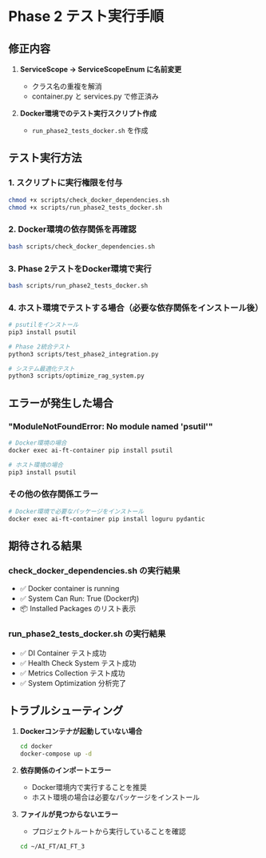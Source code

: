# Phase 2 テスト実行手順

## 修正内容

1. **ServiceScope → ServiceScopeEnum に名前変更**
   - クラス名の重複を解消
   - container.py と services.py で修正済み

2. **Docker環境でのテスト実行スクリプト作成**
   - `run_phase2_tests_docker.sh` を作成

## テスト実行方法

### 1. スクリプトに実行権限を付与

```bash
chmod +x scripts/check_docker_dependencies.sh
chmod +x scripts/run_phase2_tests_docker.sh
```

### 2. Docker環境の依存関係を再確認

```bash
bash scripts/check_docker_dependencies.sh
```

### 3. Phase 2テストをDocker環境で実行

```bash
bash scripts/run_phase2_tests_docker.sh
```

### 4. ホスト環境でテストする場合（必要な依存関係をインストール後）

```bash
# psutilをインストール
pip3 install psutil

# Phase 2統合テスト
python3 scripts/test_phase2_integration.py

# システム最適化テスト
python3 scripts/optimize_rag_system.py
```

## エラーが発生した場合

### "ModuleNotFoundError: No module named 'psutil'"
```bash
# Docker環境の場合
docker exec ai-ft-container pip install psutil

# ホスト環境の場合
pip3 install psutil
```

### その他の依存関係エラー
```bash
# Docker環境で必要なパッケージをインストール
docker exec ai-ft-container pip install loguru pydantic
```

## 期待される結果

### check_docker_dependencies.sh の実行結果
- ✅ Docker container is running
- ✅ System Can Run: True (Docker内)
- 📦 Installed Packages のリスト表示

### run_phase2_tests_docker.sh の実行結果
- ✅ DI Container テスト成功
- ✅ Health Check System テスト成功
- ✅ Metrics Collection テスト成功
- ✅ System Optimization 分析完了

## トラブルシューティング

1. **Dockerコンテナが起動していない場合**
   ```bash
   cd docker
   docker-compose up -d
   ```

2. **依存関係のインポートエラー**
   - Docker環境内で実行することを推奨
   - ホスト環境の場合は必要なパッケージをインストール

3. **ファイルが見つからないエラー**
   - プロジェクトルートから実行していることを確認
   ```bash
   cd ~/AI_FT/AI_FT_3
   ```

